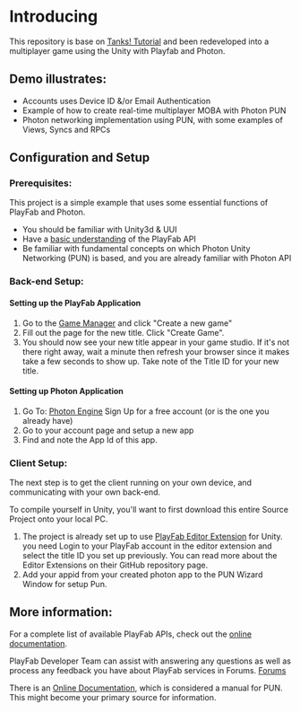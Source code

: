 # Introducing
This repository is base on [Tanks! Tutorial](https://assetstore.unity.com/packages/essentials/tutorial-projects/tanks-tutorial-46209) and been redeveloped into a multiplayer game using the Unity with Playfab and Photon.


## Demo illustrates:
  * Accounts uses Device ID &/or Email Authentication
  * Example of how to create real-time multiplayer MOBA with Photon PUN
  * Photon networking implementation using PUN, with some examples of Views, Syncs and RPCs

## Configuration and Setup
### Prerequisites:
This project is a simple example that uses some essential functions of PlayFab and Photon.

- You should be familiar with Unity3d & UUI 
- Have a [basic understanding](https://api.playfab.com/) of the PlayFab API
- Be familiar with fundamental concepts on which Photon Unity Networking (PUN) is based, and you are already familiar with Photon API

### Back-end Setup:

#### Setting up the PlayFab Application
1. Go to the [Game Manager](https://developer.playfab.com/en-US/my-games) and click "Create a new game" 
2. Fill out the page for the new title. Click "Create Game". 
3. You should now see your new title appear in your game studio. If it's not there right away, wait a minute then refresh your browser since it makes take a few seconds to show up. Take note of the Title ID for your new title.

#### Setting up Photon Application
1. Go To: [Photon Engine](https://dashboard.photonengine.com/en-US/account/signin) Sign Up for a free account (or is the one you already have)
2. Go to your account page and setup a new app
3. Find and note the App Id of this app.

### Client Setup:
The next step is to get the client running on your own device, and communicating with your own back-end.

To compile yourself in Unity, you'll want to first download this entire Source Project onto your local PC.

1. The project is already set up to use [ PlayFab Editor Extension](https://github.com/PlayFab/UnityEditorExtensions) for Unity.  you need Login to your PlayFab account in the editor extension and select the title ID you set up previously. You can read more about the Editor Extensions on their GitHub repository page.
2. Add your appid from your created photon app to the PUN Wizard Window for setup Pun.

## More information:
For a complete list of available PlayFab APIs, check out the [online documentation](http://api.playfab.com/).

PlayFab Developer Team can assist with answering any questions as well as process any feedback you have about PlayFab services in Forums.
[Forums](https://community.playfab.com/index.html)

There is an [Online Documentation](http://doc.photonengine.com/en-us/pun/v2), which is considered a manual for PUN. This might become your primary source for information.
